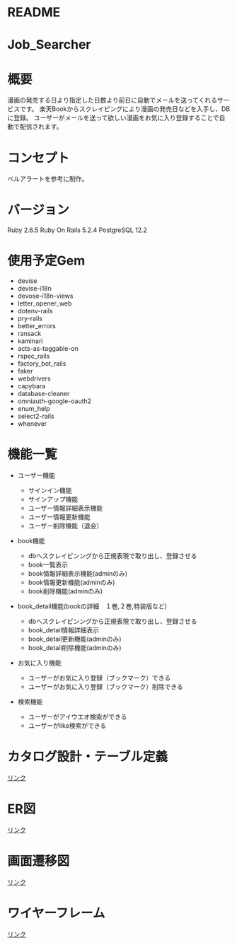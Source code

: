 # README

# Job_Searcher

# 概要

漫画の発売する日より指定した日数より前日に自動でメールを送ってくれるサービスです。
楽天Bookからスクレイピングにより漫画の発売日などを入手し、DBに登録。
ユーザーがメールを送って欲しい漫画をお気に入り登録することで自動で配信されます。

# コンセプト

ベルアラートを参考に制作。

# バージョン

Ruby 2.6.5
Ruby On Rails 5.2.4
PostgreSQL 12.2

# 使用予定Gem
* devise
* devise-i18n
* devose-i18n-views
* letter_opener_web
* dotenv-rails
* pry-rails
* better_errors
* ransack
* kaminari
* acts-as-taggable-on
* rspec_rails
* factory_bot_rails
* faker
* webdrivers
* capybara
* database-cleaner
* omniauth-google-oauth2
* enum_help
* select2-rails
* whenever


# 機能一覧
* ユーザー機能
    * サインイン機能
    * サインアップ機能
    * ユーザー情報詳細表示機能
    * ユーザー情報更新機能
    * ユーザー削除機能（退会）
    
* book機能
    * dbへスクレイピンングから正規表現で取り出し、登録させる
    * book一覧表示
    * book情報詳細表示機能(adminのみ)
    * book情報更新機能(adminのみ)
    * book削除機能(adminのみ)
    
* book_detail機能(bookの詳細　１巻,２巻,特装版など)
    * dbへスクレイピンングから正規表現で取り出し、登録させる
    * book_detail情報詳細表示
    * book_detail更新機能(adminのみ)
    * book_detail削除機能(adminのみ)

* お気に入り機能
    * ユーザーがお気に入り登録（ブックマーク）できる
    * ユーザーがお気に入り登録（ブックマーク）削除できる
    
    
* 検索機能
    * ユーザーがアイウエオ検索ができる
    * ユーザーがlike検索ができる
    

    
# カタログ設計・テーブル定義
[リンク](https://docs.google.com/spreadsheets/d/1gcogY-u-EWBGi_my7e6AriNvzbgEhNS0ZrMH3jK93cQ/edit#gid=1816941356)

# ER図
[リンク](https://drive.google.com/file/d/1u1FAe5Jabs9Z_OAAqu87Z4OwONGtIkEP/view?usp=sharing)

# 画面遷移図
[リンク](https://drive.google.com/file/d/1_y-Ar_xEQ4dSnEHaQw2AQCxsuBvj6GG9/view?usp=sharing)

# ワイヤーフレーム
[リンク](https://drive.google.com/file/d/1_y-Ar_xEQ4dSnEHaQw2AQCxsuBvj6GG9/view?usp=sharing)